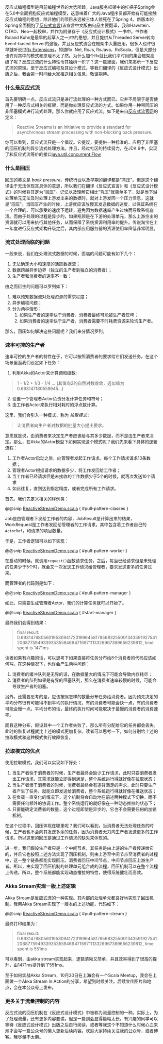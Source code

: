 
反应式编程模型是目前编程世界的大势所趋。Java服务框架中的扛把子Spring会在5.0中全面拥抱反应式编程模型，这意味着广大的Java程序员都开始有可能接触反应式编程的思想，除非他们的项目永远被三体人锁死在了Spring 4。新版本的Spring全面拥抱了[反应式宣言](https://www.reactivemanifesto.org/zh-CN)(该宣言中文版由何品主要翻译，我和Hawstein、CTAO、Neo一起校审，并作为附录存于《反应式设计模式》一书中。书作者Roland Kuhn是最早的起草人之一)中的思想，并且提供从Threaded Server转向Event-based Server的途径，并且反应式流会在框架中大量应用。很多人也许很早就听说过[Rx Extensions](http://reactivex.io/)，知道Rx .Net, RxJs, RxJava，RxScala，但是大部分也许对其中的模式和原理不太了然。为什么加个Rx就比我们平时用的集合框架高级了呢？反应式流的什么特性令其独树一帜了？这一篇里面，我们来揭示一下反应式流的原理。至于反应式编程及其设计模式，等我们翻译的《反应式设计模式》出版之后，我会第一时间给大家推送相关信息，敬请期待。

### 什么是反应式流

首先要明确一点，反应式流只是进行流处理的一种方式而已。它并不局限于是否使用了一种反应式相关的框架，而是你处理反应式流的方式。如果你用一种带回压的非阻塞模式进行流式处理，那么你就应用了反应式流。如下是来自[反应式流官网](http://www.reactive-streams.org/)的定义：

>Reactive Streams is an initiative to provide a standard for asynchronous stream processing with non-blocking back pressure.

你可以看到，反应式流只是一个倡议。它提议，要提供一种标准的、应用了非阻塞的回压机制的异步流式处理方法。并且，经过社区的持续努力，在JDK 9中，实现了和反应式流等价的接口[java.util.concurrent.Flow](https://docs.oracle.com/javase/9/docs/api/java/util/concurrent/Flow.html)

### 什么是回压

回压的英文是 _back pressure_。传统行业以及早期的翻译都是"背压"。但是这个翻译由于无法体现其具体的意思，所以我们在翻译《反应式宣言》和《反应式设计模式》的时候将其定为"回压"。记忆以及理解它相比"背压"就简单多了，就是当下游处理单元无法及时处理上游发出来的数据时，就对上游发回一个压力信息，这就是"回压"。当回压产生的时候，上游就应该放慢其发送数据的速度，以保证系统在一个合理的、可以承受的速度下运转，避免因为数据速率产生过快而导致系统崩溃。而由于处理的过程是异步的，如果瓶颈是在下游的处理单元，那么上游空出的资源就可以用来执行其他任务，从而保障了系统资源利用率的提升。传说淘宝在上一年度进行反应式架构升级之后，其内部应用服务器的资源使用率降低非常明显。

### 流式处理面临的问题

一般来说，我们在处理流式数据的时候，面临的问题可能有如下几个：

1. 无法确定大小和速度的活跃数据流；
2. 数据跨越异步边界（独立的生产者到独立的消费者）；
3. 生产者和消费者的速率不一致；

由之而衍生的问题可以罗列如下：

1. 难以预知数据流对处理资源的需求程度；
2. 异步编程问题；
3. 分为两种情形；
   1. 如果生产者的速率快于消费者，消费者最终可能被生产者压垮；
   2. 如果消费者的速率快于生产者，消费者需要不时耗费资源来轮询生产者。
   
那么，回压如何解决这些问题呢？我们来分情况罗列。

### 速率可控的生产者

速率可控的生产者的特性在于，它可以按照消费者的要求给它们发送任务。在这个场景里面我们设定如下任务：

1. 利用Akka的Actor来计算调和级数:
> 1 - 1/2 + 1/3 - 1/4 ... (其值向2的自然对数收敛，近似值为0.693147180559945...)
2. 设置一个管理者Actor负责分发计算任务和符号；
3. 由工作者Actor来执行相对耗时的浮点数计算。

这里，我们会引入一种模式，称为 _拉取模式_ :

> 让消费者向生产者对数据的批量大小提出要求。

意思就是说，由消费者来决定生产者应该给与其多少数据，而不是由生产者来决定。那么，在Akka的Actor模型下如何实现这个模式呢？我们先来看下具体的逻辑流程：

1. 工作者Actor启动之后，向管理者发起工作请求。每个工作请求请求10条数据；
2. 管理者Actor根据请求的数据多少，将工作发回给工作者；
3. 当工作者已经请求但是未接收的工作数据少于5个的时候，就再次发送10个请求
4. 如此往复，直到达到指定精度，或者完成所有工作请求。

首先，我们先定义相关的样例类：

@@snip [ReactiveStreamDemo.scala]($reactive-stream-demo$/ReactiveStreamDemo.scala) {  #pull-pattern-classes }

Job是由管理者下发给工作者的内容，JobResult是计算出来的结果，WorkRequest是工作者发回给管理者的工作请求。其中包含着工作者自己的`ActorRef`，和请求的项目数量。

于是，工作者逻辑可以如下实现：

@@snip [ReactiveStreamDemo.scala]($reactive-stream-demo$/ReactiveStreamDemo.scala) {  #pull-pattern-worker }


在启动的时候，就调用`request()`函数请求任务，之后，每当已经请求但是未处理的任务少于5个时，就会又一次发送工作请求给管理者，要求发送更多的任务过来。

而管理者的代码则是如下：

@@snip [ReactiveStreamDemo.scala]($reactive-stream-demo$/ReactiveStreamDemo.scala) {  #pull-pattern-manager }

如此，只需要生成管理者Actor，我们的计算任务就可以开始了。

@@snip [ReactiveStreamDemo.scala]($reactive-stream-demo$/ReactiveStreamDemo.scala) {  #start-manager }

最终我们会得到结果：

> final result: 0.693147680560195309417231996458176568325500134359192754120687759493393535594694716971113326967369656239812, time spent is 1471ms

读者如果有兴趣的话，可以思考下如果直接将任务分布给8个消费者的代码应该如何写。在这种情况下，也许会产生两种问题：

1. 消费者的缓冲队列是无界的话，在数据量大的情况下可能会导致内存耗尽；
2. 消费者的队列如果是有界的阻塞队列，那么在消费者速率较慢的时候，可能会导致生产者的阻塞。

另外，还需要思考的是，应该按照怎样的数量分布任务给消费者。因为预先决定的平均分布很有可能得不到平均的执行情况，有的消费者可能会快一点，有的消费者可能会慢一点。平均分布的话，最终的执行时间可能取决于最慢的消费者的消费速率。

而且这种分布，假设其中一个工作者失败了，那么所有分配给它的任务都会丢失。此时的恢复过程就比上述的模式更加复杂。读者可以思考一下，如何分别给上述的拉取模式和这种模式执行故障恢复。

### 拉取模式的优点

使用拉取模式，我们可以实现如下好处：

1. 当生产者快于消费者的时候，生产者最终会缺少工作请求，此时只要消费者发出工作请求，其需求就能立即得到满足，整个系统运行得就好像在拉取状态；
2. 当生产者慢于消费者的时候，消费者最终会有违背满足的需求，此时只要生产者产生了任务，就能立即发送给消费者，整个系统运行得就好像在推送状态；
3. 在负载一直变化的情况下，这个机制将会自动地在前述两种模式下切换，而不需要任何额外的协调工作。整个系统运行的就好像在一种动态推拉的状态下；
4. 只要能确定消费者的数量，这个过程即使是异步的，它也不会需要任何的加锁机制。

在这个过程中，回压体现在哪里呢？我们可以看到，当消费者无法处理任务的时候，生产者也不会向其发送多余的任务，因为消费者无力向生产者发送更多的工作请求。所以这里的回压是通过工作请求的缺失来体现的。

进一步，我们假设生产者只是一个中间节点，其任务是由上游的生产者传递给它的，并且它也按照上述方法实现了回压机制，则由上游至中间节点至消费者的过程中，这一整个链条都能实现回压。消费者回压中间节点，中间节点回压上游生产者。所以，由实现了回压机制的处理单元组合成的流程，回压机制可以在整个流程上传递。所以，整个系统都能实现动态推拉的特性，使得系统健壮而高效。

### Akka Stream实现一版上述逻辑

Akka Stream是反应式流的一种实现。其内部的处理单元都良好地实现了回压机制。我用Akka Stream实现了一版本的上述功能，代码如下：

@@snip [ReactiveStreamDemo.scala]($reactive-stream-demo$/ReactiveStreamDemo.scala) {  #pull-pattern-stream }

最终打印结果为：

> final result: 0.693147680560195309417231996458176568325500134359192754120687759493393535594694716971113326967369656239812, time spent is 551ms

可以看到，由akka stream实现起来，逻辑清晰又简单，并且效率得到了很高的提升，由1471ms提升到了551ms。

至于如何实战Akka Stream，10月20日在上海会有一个Scala Meetup，我会在上面做一个Akka Stream In Action的分享，希望到时候关注。后续宣传图片和地点，会在本公众号上发布。

### 更多关于流量控制的内容

反应式流的回压机制在《反应式设计模式》中被称为流量控制的一种。实际上，为了处理流量，还有更多内容要讲。但是一篇则会显得篇幅太长。有兴趣的同学可以等待《反应式设计模式》出版之后自行阅读，或者等我这个不知道什么时候心血来潮才会写一篇公众号的懒人更新后续内容。欢迎大家持续关注我的公众号，或者博客。我尽量不太懒。
